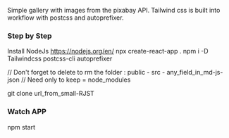 Simple gallery with images from the pixabay API. Tailwind css is built into workflow with postcss and autoprefixer.

### Step by Step
Install NodeJs https://nodejs.org/en/
npx create-react-app .
npm i -D Tailwindcss postcss-cli autoprefixer

// Don't forget to delete to rm the folder : public - src - any_field_in_md-js-json
// Need only to keep = node_modules

git clone url_from_small-RJST

### Watch APP
npm start

